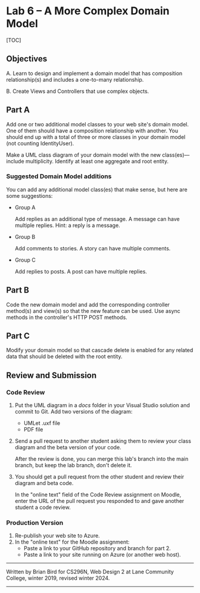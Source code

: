 # Lab 6 – A More Complex Domain Model

[TOC]

## Objectives

A. Learn to design and implement a domain model that has composition relationship(s) and includes a one-to-many relationship.

B. Create Views and Controllers that use complex objects.



## Part A

Add one or two additional model classes to your web site's domain model. One of them should have a composition relationship with another. You should end up with a total of three or more classes in your domain model (not counting IdentityUser).

Make a UML class diagram of your domain model with the new class(es)&mdash;include multiplicity. Identify at least one aggregate and root entity.

### Suggested Domain Model additions

You can add any additional model class(es) that make sense, but here are some suggestions:

- Group A

  Add replies as an additional type of message. A message can have multiple replies. Hint: a reply is a message.

- Group B

  Add comments to stories. A story can have multiple comments.

- Group C

  Add replies to posts. A post can have multiple replies. 



## Part B

Code the new domain model and add the corresponding controller method(s) and view(s) so that the new feature can be used. Use async methods in the controller's HTTP POST methods.



## Part C

Modify your domain model so that cascade delete is enabled for any related data that should be deleted with the root entity.



## Review and Submission

### Code Review

1. Put the UML diagram in a *docs* folder in your Visual Studio solution and commit to Git. Add two versions of the diagram:

   - UMLet .uxf file
   - PDF file

2. Send a pull request to another student asking them to review your class diagram and the beta version of your code. 

   After the review is done, you can merge this lab's branch into the main branch, but keep the lab branch, don't delete it.

3. You should get a pull request from the other student and review their diagram and beta code.

   In the "online text" field of the Code Review assignment on Moodle, enter the URL of the pull request you responded to and gave another student a code review.

### Production Version

1.  Re-publish your web site to Azure.
2.  In the "online text" for the Moodle assignment:
    - Paste a link to your GitHub repository and branch for part 2.
    - Paste a link to your site running on Azure (or another web host).



------

Written by Brian Bird for CS296N, Web Design 2 at Lane Community College, winter 2019, revised winter <time>2024</time>.

------

